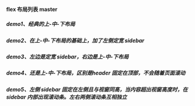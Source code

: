 #### flex 布局列表 master
##### demo1、经典的上-中-下布局
##### demo2、在上-中-下布局的基础上，加了左侧定宽 sidebar
##### demo3、左边是定宽 sidebar，右边是上-中-下布局
##### demo4、还是上-中-下布局，区别是header 固定在顶部，不会随着页面滚动
##### demo5、左侧 sidebar 固定在左侧且与视窗同高，当内容超出视窗高度时，在 sidebar 内部出现滚动条。左右两侧滚动条互相独立
